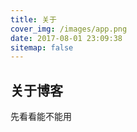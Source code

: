 ```yaml
---
title: 关于
cover_img: /images/app.png
date: 2017-08-01 23:09:38
sitemap: false
---
```


## 关于博客

先看看能不能用